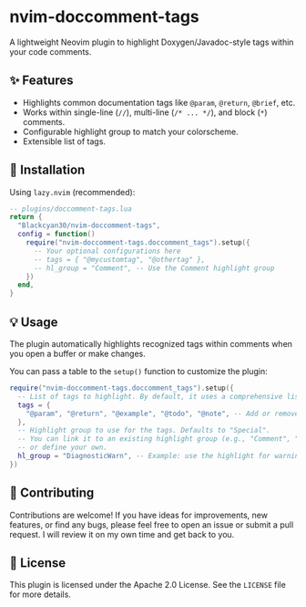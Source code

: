 # nvim-doccomment-tags

A lightweight Neovim plugin to highlight Doxygen/Javadoc-style tags within your code comments.

## ✨ Features

- Highlights common documentation tags like `@param`, `@return`, `@brief`, etc.
- Works within single-line (`//`), multi-line (`/* ... */`), and block (`*`) comments.
- Configurable highlight group to match your colorscheme.
- Extensible list of tags.

## 🚀 Installation

Using `lazy.nvim` (recommended):

```lua
-- plugins/doccomment-tags.lua
return {
  "Blackcyan30/nvim-doccomment-tags",
  config = function()
    require("nvim-doccomment-tags.doccomment_tags").setup({
      -- Your optional configurations here
      -- tags = { "@mycustomtag", "@othertag" },
      -- hl_group = "Comment", -- Use the Comment highlight group
    })
  end,
}
```

## 💡 Usage

The plugin automatically highlights recognized tags within comments when you open a buffer or make changes.

You can pass a table to the `setup()` function to customize the plugin:

```lua
require("nvim-doccomment-tags.doccomment_tags").setup({
  -- List of tags to highlight. By default, it uses a comprehensive list of Doxygen/Javadoc tags.
  tags = {
    "@param", "@return", "@example", "@todo", "@note", -- Add or remove tags as needed
  },
  -- Highlight group to use for the tags. Defaults to "Special".
  -- You can link it to an existing highlight group (e.g., "Comment", "Identifier", "Function")
  -- or define your own.
  hl_group = "DiagnosticWarn", -- Example: use the highlight for warnings
})
```

## 🤝 Contributing

Contributions are welcome! If you have ideas for improvements, new features, or find any bugs, please feel free to open an issue or submit a pull request. I will review it on my own time and get back to you.

## 📄 License

This plugin is licensed under the Apache 2.0 License. See the `LICENSE` file for more details.
